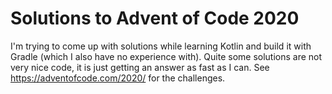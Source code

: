 # Solutions to Advent of Code 2020

I'm trying to come up with solutions while learning Kotlin and build it with Gradle (which I also have no experience with).
Quite some solutions are not very nice code, it is just getting an answer as fast as I can.
See https://adventofcode.com/2020/ for the challenges. 

